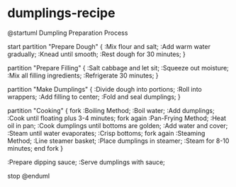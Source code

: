 # dumplings-recipe
@startuml Dumpling Preparation Process

start
partition "Prepare Dough" {
  :Mix flour and salt;
  :Add warm water gradually;
  :Knead until smooth;
  :Rest dough for 30 minutes;
}

partition "Prepare Filling" {
  :Salt cabbage and let sit;
  :Squeeze out moisture;
  :Mix all filling ingredients;
  :Refrigerate 30 minutes;
}

partition "Make Dumplings" {
  :Divide dough into portions;
  :Roll into wrappers;
  :Add filling to center;
  :Fold and seal dumplings;
}

partition "Cooking" {
  fork
    :Boiling Method;
    :Boil water;
    :Add dumplings;
    :Cook until floating plus 3-4 minutes;
  fork again
    :Pan-Frying Method;
    :Heat oil in pan;
    :Cook dumplings until bottoms are golden;
    :Add water and cover;
    :Steam until water evaporates;
    :Crisp bottoms;
  fork again
    :Steaming Method;
    :Line steamer basket;
    :Place dumplings in steamer;
    :Steam for 8-10 minutes;
  end fork
}

:Prepare dipping sauce;
:Serve dumplings with sauce;

stop
@enduml
